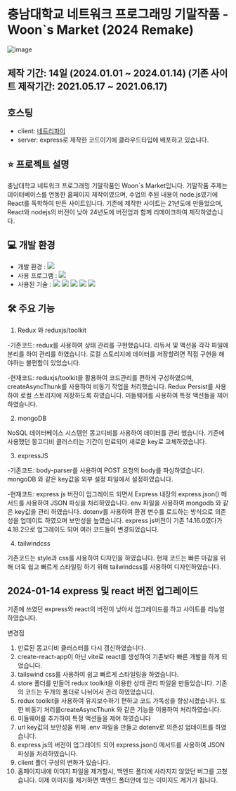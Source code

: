 # 충남대학교 네트워크 프로그래밍 기말작품 - Woon`s Market (2024 Remake)
![image](https://github.com/TongtongG17/FFXIV-ItemSerch/assets/145681939/7a745f29-9f54-4421-ab0a-f02158836e67)
## 제작 기간: 14일 (2024.01.01 ~ 2024.01.14) (기존 사이트 제작기간: 2021.05.17 ~ 2021.06.17)
## 호스팅
- client: [네트리파이](https://cnu-shopproject.netlify.app)
- server: express로 제작한 코드이기에 클라우드타입에 배포하고 있습니다.
## ⭐️ 프로젝트 설명
충남대학교 네트워크 프로그래밍 기말작품인 Woon`s Market입니다. 기말작품 주제는 데이터베이스를 연동한 홈페이지 제작이였으며, 수업의 주된 내용이 node.js였기에 React를 독학하여 만든 사이트입니다. 기존에 제작한 사이트는 21년도에 만들었으며, React와 nodejs의 버전이 낮아 24년도에 버전업과 함께 리메이크하여 제작하였습니다.
## 💻 개발 환경
+ 개발 환경 : <img src="https://img.shields.io/badge/windows10-0078D6?style=flat-square&logo=windows10&logoColor=white"/>
+ 사용 프로그램 : <img src="https://img.shields.io/badge/Vs code-007ACC?style=flat-square&logo=visualstudiocode&logoColor=white"/>
+ 사용된 기술 :
  <img src="https://img.shields.io/badge/React-61DAFB?style=flat-square&logo=react&logoColor=white"/> <img src="https://img.shields.io/badge/ReduxToolkit-764ABC?style=flat-square&logo=redux&logoColor=white"/> <img src="https://img.shields.io/badge/TailwindCSS-06B6D4?style=flat-square&logo=tailwindcss&logoColor=white"/> <img src="https://img.shields.io/badge/node.js-339933?style=flat-square&logo=nodedotjs&logoColor=white"/> <img src="https://img.shields.io/badge/MongoDB-47A248?style=flat-square&logo=mongodb&logoColor=white"/>

## 🛠️ 주요 기능
1. Redux 와 reduxjs/toolkit

-기존코드: redux를 사용하여 상태 관리를 구현했습니다. 리듀서 및 액션을 각각 파일에 분리를 하여 관리를 하였습니다. 로컬 스토리지에 데이터를 저장할려면 직접 구현을 해야하는 불편함이 있었습니다. 

-현재코드: reduxjs/toolkit을 활용하여 코드관리를 편하게 구성하였으며, createAsyncThunk를 사용하여 비동기 작업을 처리했습니다. Redux Persist를 사용하여 로컬 스토리지에 저장하도록 하였습니다. 미들웨어를 사용하여 특정 액션들을 제어하였습니다.

   2. mongoDB

NoSQL 데이터베이스 시스템인 몽고디비를 사용하여 데이터를 관리 했습니다. 기존에 사용했던 몽고디비 클러스터는 기간이 만료되어 새로운 key로 교체하였습니다.

   3. expressJS

-기존코드: body-parser를 사용하여 POST 요청의 body를 파싱하였습니다. mongoDB 와 같은 key값을 외부 설정 파일에서 설정하였습니다.

-현재코드: express js 버전이 업그레이드 되면서 Express 내장의 express.json() 메서드를 사용하여 JSON 파싱을 처리하였습니다. env 파일을 사용하여 mongodb 와 같은 key값을 관리 하였습니다.  dotenv를 사용하여 환경 변수를 로드하는 방식으로 의존성을 업데이트 하였으며 보안성을 높였습니다. express js버전이 기존 14.16.0였다가 4.18.2으로 업그레이도 되어 여러 코드들이 변경되었습니다.

   4. tailwindcss

기존코드는 style과 css를 사용하여 디자인을 하였습니다. 현재 코드는 빠른 마감을 위해 더욱 쉽고 빠르게 스타일링 하기 위해 tailwindcss를 사용하여 디자인하였습니다.
## 2024-01-14 express 및 react 버전 업그레이드

기존에 쓰였던 express와 react의 버전이 낮아서 업그레이드를 하고 사이트를 리뉴얼 하였습니다.

변경점
1. 만료된 몽고디비 클러스터를 다시 갱신하였습니다.
3. create-react-app이 아닌 vite로 react를 생성하여 기존보다 빠른 개발을 하게 되었습니다.
4. tailswind css를 사용하여 쉽고 빠르게 스타일링을 하였습니다.
5. store 폴더를 만들어 redux toolkit을 이용한 상태 관리 파일을 만들었습니다. 기존의 코드는 두개의 폴더로 나뉘어서 관리 하였었습니다.
6. redux toolkit을 사용하여 유지보수하기 편하고 코드 가독성을 향상시켰습니다. 또한 비동기 처리를createAsyncThunk 와 같은 기능을 이용하여 처리하였습니다.
7. 미들웨어를 추가하여 특정 액션들을 제어 하였습니다
8. url key값의 보안성을 위해 .env 파일을 만들고 dotenv로 의존성 업데이트를 하였습니다.
9. express js의 버전이 업그레이드 되어 express.json() 메서드를 사용하여 JSON 파싱을 처리하였습니다.
10. client 폴더 구성의 변화가 있습니다.
11. 홈페이지내에 이미지 파일을 제거할시, 백엔드 폴더에 사라지지 않았던 버그를 고쳤습니다. 이제 이미지를 제거하면 백엔드 폴더안에 있는 이미지도 제거가 됩니다.
